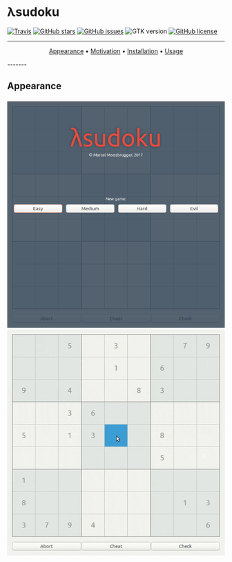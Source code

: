 # λsudoku

[![Travis](https://img.shields.io/travis/marcelmoosbrugger/hsudoku.svg)](https://travis-ci.org/marcelmoosbrugger/hsudoku)
[![GitHub stars](https://img.shields.io/github/stars/marcelmoosbrugger/hsudoku.svg)](https://github.com/marcelmoosbrugger/hsudoku/stargazers)
[![GitHub issues](https://img.shields.io/github/issues/marcelmoosbrugger/hsudoku.svg)](https://github.com/marcelmoosbrugger/hsudoku/issues)
![GTK version](https://img.shields.io/badge/GTK-3-blue.svg)
[![GitHub license](https://img.shields.io/badge/license-MIT-blue.svg)](https://raw.githubusercontent.com/marcelmoosbrugger/hsudoku/master/LICENSE)

-------
<p align="center">
    <a href="#appearance">Appearance</a> &bull;
    <a href="#motivation">Motivation</a> &bull;
    <a href="#installation">Installation</a> &bull;
    <a href="#installation">Usage</a>
</p>
-------

## Appearance

<h3 align="center">
  <img src="gui/menu.png" alt="Menu" />
  <img src="gui/play.gif" alt="Gameplay" />
</h3>
